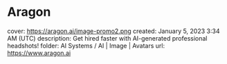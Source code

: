 # Aragon

cover: https://aragon.ai/image-promo2.png
created: January 5, 2023 3:34 AM (UTC)
description: Get hired faster with AI-generated professional headshots!
folder: AI Systems / AI | Image | Avatars
url: https://www.aragon.ai